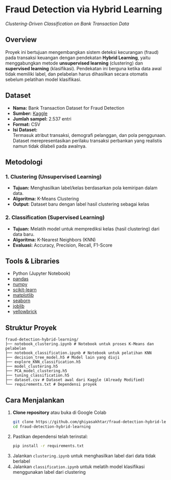 # Fraud Detection via Hybrid Learning  
*Clustering-Driven Classification on Bank Transaction Data*

## Overview
Proyek ini bertujuan mengembangkan sistem deteksi kecurangan (fraud) pada transaksi keuangan dengan pendekatan **Hybrid Learning**, yaitu menggabungkan metode **unsupervised learning** (clustering) dan **supervised learning** (klasifikasi). Pendekatan ini berguna ketika data awal tidak memiliki label, dan pelabelan harus dihasilkan secara otomatis sebelum pelatihan model klasifikasi.

## Dataset
- **Nama:** Bank Transaction Dataset for Fraud Detection  
- **Sumber:** [Kaggle](https://www.kaggle.com/datasets)  
- **Jumlah sampel:** 2.537 entri  
- **Format:** CSV  
- **Isi Dataset:**  
  Termasuk atribut transaksi, demografi pelanggan, dan pola penggunaan. Dataset merepresentasikan perilaku transaksi perbankan yang realistis namun tidak dilabeli pada awalnya.

## Metodologi

### 1. Clustering (Unsupervised Learning)
- **Tujuan:** Menghasilkan label/kelas berdasarkan pola kemiripan dalam data.
- **Algoritma:** K-Means Clustering
- **Output:** Dataset baru dengan label hasil clustering sebagai kelas

### 2. Classification (Supervised Learning)
- **Tujuan:** Melatih model untuk memprediksi kelas (hasil clustering) dari data baru.
- **Algoritma:** K-Nearest Neighbors (KNN)
- **Evaluasi:** Accuracy, Precision, Recall, F1-Score

## Tools & Libraries
- Python (Jupyter Notebook)
- [pandas](https://pandas.pydata.org/)
- [numpy](https://numpy.org/)
- [scikit-learn](https://scikit-learn.org/)
- [matplotlib](https://matplotlib.org/)
- [seaborn](https://seaborn.pydata.org/)
- [joblib](https://joblib.readthedocs.io/)
- [yellowbrick](https://www.scikit-yb.org/)

## Struktur Proyek
```
fraud-detection-hybrid-learning/
├── notebook_clustering.ipynb # Notebook untuk proses K-Means dan pelabelan
├── notebook_classification.ipynb # Notebook untuk pelatihan KNN
├── decision_tree_model.h5 # Model lain yang diuji
├── explore_KNN_classification.h5
├── model_clustering.h5
├── PCA_model_clustering.h5
├── tuning_classification.h5
├── dataset.csv # Dataset awal dari Kaggle (Already Modified)
└── requirements.txt # Dependensi proyek
```

## Cara Menjalankan

1. **Clone repository** atau buka di Google Colab
    ```bash
    git clone https://github.com/ghiyasakhtar/fraud-detection-hybrid-learning
    cd fraud-detection-hybrid-learning
    ```
2. Pastikan dependensi telah terinstal:
   ```bash
   pip install -r requirements.txt
   ```
3. Jalankan `clustering.ipynb` untuk menghasilkan label dari data tidak berlabel
4. Jalankan `classification.ipynb` untuk melatih model klasifikasi menggunakan label dari clustering
